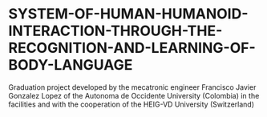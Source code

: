 # SYSTEM-OF-HUMAN-HUMANOID-INTERACTION-THROUGH-THE-RECOGNITION-AND-LEARNING-OF-BODY-LANGUAGE
Graduation project developed by the mecatronic engineer Francisco Javier Gonzalez Lopez of the Autonoma de Occidente University (Colombia) in the facilities and with the cooperation of the HEIG-VD University (Switzerland) 
